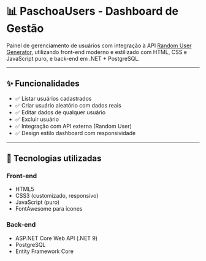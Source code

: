 # 📊 PaschoaUsers - Dashboard de Gestão

Painel de gerenciamento de usuários com integração à API [Random User Generator](https://randomuser.me), utilizando front-end moderno e estilizado com HTML, CSS e JavaScript puro, e back-end em .NET + PostgreSQL.

---

## ✨ Funcionalidades

- ✅ Listar usuários cadastrados
- ✅ Criar usuário aleatório com dados reais
- ✅ Editar dados de qualquer usuário
- ✅ Excluir usuário
- ✅ Integração com API externa (Random User)
- ✅ Design estilo dashboard com responsividade

---

## 🧰 Tecnologias utilizadas

### Front-end
- HTML5
- CSS3 (customizado, responsivo)
- JavaScript (puro)
- FontAwesome para ícones

### Back-end
- ASP.NET Core Web API (.NET 9)
- PostgreSQL
- Entity Framework Core

